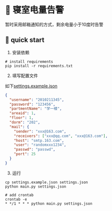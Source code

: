 # :dart: 寝室电量告警

暂时采用邮箱通知的方式，剩余电量小于10度时告警

## :rocket: quick start

1. 安装依赖

```shell
# install requirements
pip install -r requirements.txt
```

2. 填写配置文件

如下[settings.example.json](settings.example.json)

```json
{
  "username": "2010211345",
  "password": "123456",
  "partmentName": "学一楼",
  "areaid": 1,
  "floor": 1,
  "dorm": "202",
  "mail": {
    "sender": "xxx@163.com",
    "receivers": ["xxx@qq.com", "xxx@163.com"],
    "host": "smtp.163.com",
    "user": "randomxxx1234",
    "passwd": "passwd",
    "port": 25
  }
}
```

3. 运行

```shell
cp settings.example.json settings.json
python main.py settings.json

# add crontab
crontab -e
* */1 * * * python main.py settings.json
```
